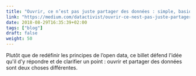 ```yaml
---
title: "Ouvrir, ce n’est pas juste partager des données : simple, basique"
link: "https://medium.com/datactivist/ouvrir-ce-nest-pas-juste-partager-des-données-simple-basique-ec87d762f2a2"
date: 2018-08-29T16:35:39+02:00
tags: ["blog"]
draft: false
weight: 50
---
```

Plutôt que de redéfinir les principes de l’open data, ce billet défend l'idée qu'il  d’y répondre et de clarifier un point : ouvrir et partager des données sont deux choses différentes.